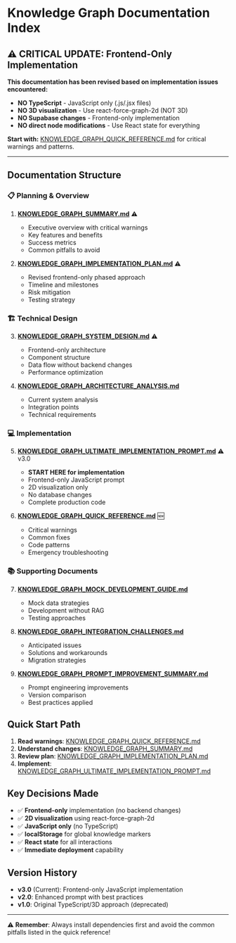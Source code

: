 # Knowledge Graph Documentation Index

## ⚠️ CRITICAL UPDATE: Frontend-Only Implementation

**This documentation has been revised based on implementation issues encountered:**
- **NO TypeScript** - JavaScript only (.js/.jsx files)
- **NO 3D visualization** - Use react-force-graph-2d (NOT 3D)
- **NO Supabase changes** - Frontend-only implementation
- **NO direct node modifications** - Use React state for everything

**Start with:** [KNOWLEDGE_GRAPH_QUICK_REFERENCE.md](./KNOWLEDGE_GRAPH_QUICK_REFERENCE.md) for critical warnings and patterns.

---

## Documentation Structure

### 📋 Planning & Overview
1. **[KNOWLEDGE_GRAPH_SUMMARY.md](./KNOWLEDGE_GRAPH_SUMMARY.md)** ⚠️
   - Executive overview with critical warnings
   - Key features and benefits
   - Success metrics
   - Common pitfalls to avoid

2. **[KNOWLEDGE_GRAPH_IMPLEMENTATION_PLAN.md](./KNOWLEDGE_GRAPH_IMPLEMENTATION_PLAN.md)** ⚠️
   - Revised frontend-only phased approach
   - Timeline and milestones
   - Risk mitigation
   - Testing strategy

### 🏗️ Technical Design
3. **[KNOWLEDGE_GRAPH_SYSTEM_DESIGN.md](./KNOWLEDGE_GRAPH_SYSTEM_DESIGN.md)** ⚠️
   - Frontend-only architecture
   - Component structure
   - Data flow without backend changes
   - Performance optimization

4. **[KNOWLEDGE_GRAPH_ARCHITECTURE_ANALYSIS.md](./KNOWLEDGE_GRAPH_ARCHITECTURE_ANALYSIS.md)**
   - Current system analysis
   - Integration points
   - Technical requirements

### 💻 Implementation
5. **[KNOWLEDGE_GRAPH_ULTIMATE_IMPLEMENTATION_PROMPT.md](./KNOWLEDGE_GRAPH_ULTIMATE_IMPLEMENTATION_PROMPT.md)** ⚠️ v3.0
   - **START HERE for implementation**
   - Frontend-only JavaScript prompt
   - 2D visualization only
   - No database changes
   - Complete production code

6. **[KNOWLEDGE_GRAPH_QUICK_REFERENCE.md](./KNOWLEDGE_GRAPH_QUICK_REFERENCE.md)** 🆕
   - Critical warnings
   - Common fixes
   - Code patterns
   - Emergency troubleshooting

### 📚 Supporting Documents
7. **[KNOWLEDGE_GRAPH_MOCK_DEVELOPMENT_GUIDE.md](./KNOWLEDGE_GRAPH_MOCK_DEVELOPMENT_GUIDE.md)**
   - Mock data strategies
   - Development without RAG
   - Testing approaches

8. **[KNOWLEDGE_GRAPH_INTEGRATION_CHALLENGES.md](./KNOWLEDGE_GRAPH_INTEGRATION_CHALLENGES.md)**
   - Anticipated issues
   - Solutions and workarounds
   - Migration strategies

9. **[KNOWLEDGE_GRAPH_PROMPT_IMPROVEMENT_SUMMARY.md](./KNOWLEDGE_GRAPH_PROMPT_IMPROVEMENT_SUMMARY.md)**
   - Prompt engineering improvements
   - Version comparison
   - Best practices applied

## Quick Start Path

1. **Read warnings**: [KNOWLEDGE_GRAPH_QUICK_REFERENCE.md](./KNOWLEDGE_GRAPH_QUICK_REFERENCE.md)
2. **Understand changes**: [KNOWLEDGE_GRAPH_SUMMARY.md](./KNOWLEDGE_GRAPH_SUMMARY.md)
3. **Review plan**: [KNOWLEDGE_GRAPH_IMPLEMENTATION_PLAN.md](./KNOWLEDGE_GRAPH_IMPLEMENTATION_PLAN.md)
4. **Implement**: [KNOWLEDGE_GRAPH_ULTIMATE_IMPLEMENTATION_PROMPT.md](./KNOWLEDGE_GRAPH_ULTIMATE_IMPLEMENTATION_PROMPT.md)

## Key Decisions Made

- ✅ **Frontend-only** implementation (no backend changes)
- ✅ **2D visualization** using react-force-graph-2d
- ✅ **JavaScript only** (no TypeScript)
- ✅ **localStorage** for global knowledge markers
- ✅ **React state** for all interactions
- ✅ **Immediate deployment** capability

## Version History

- **v3.0** (Current): Frontend-only JavaScript implementation
- **v2.0**: Enhanced prompt with best practices
- **v1.0**: Original TypeScript/3D approach (deprecated)

---

⚠️ **Remember**: Always install dependencies first and avoid the common pitfalls listed in the quick reference! 